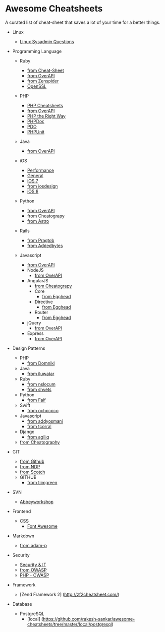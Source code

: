 # Awesome Cheatsheets
A curated list of cheat-sheet that saves a lot of your time for a better things.

- Linux
    - [Linux Sysadmin Questions](https://github.com/chassing/linux-sysadmin-interview-questions)

- Programming Language
    - Ruby
        - [from Cheat-Sheet](http://www.cheat-sheets.org/saved-copy/RubyCheat.pdf)
        - [from OverAPI](http://overapi.com/ruby/)
        - [from Zenspider](http://www.zenspider.com/Languages/Ruby/QuickRef.html)
        - [OpenSSL](https://github.com/augustl/ruby-openssl-cheat-sheet)
    - PHP
        - [PHP Cheatsheets](http://phpcheatsheets.com/)
        - [from OverAPI](http://overapi.com/php/)
        - [PHP the Right Way](http://www.phptherightway.com/)
        - [PHPDoc](https://github.com/jruzafa/PhpDoc2Cheatsheet)
        - [PDO](https://github.com/tomkyle/PDO-Cheatsheet)
        - [PHPUnit](http://otroblogmas.com/wp-content/uploads/2011/06/PHPUnit-Cheat-Sheet.pdf)

    - Java
        - [from OverAPI](http://overapi.com/java/)
    - iOS
        - [Performance](https://github.com/danielamitay/iOS-App-Performance-Cheatsheet)
        - [General](https://github.com/Avocarrot/ios-cheatsheet)
        - [iOS 7](http://ivomynttinen.com/blog/the-ios-7-design-cheat-sheet/)
        - [from iosdesign](http://iosdesign.ivomynttinen.com/)
        - [iOS 8](http://click-labs.com/ios-8-design-cheat-sheet-and-free-iphone6plus-gui-psd/)
    - Python
        - [from OverAPI](http://overapi.com/python/)
        - [from Cheatograpy](http://www.cheatography.com/davechild/cheat-sheets/python/)
        - [from Astro](http://www.astro.up.pt/~sousasag/Python_For_Astronomers/Python_qr.pdf)
    - Rails
        - [from Pragtob](https://github.com/PragTob/rails-beginner-cheatsheet)
        - [from Addedbytes](https://www.addedbytes.com/download/ruby-on-rails-cheat-sheet-v1/png/)
    - Javascript
        - [from OverAPI](http://overapi.com/javascript/)
        - NodeJS
            - [from OverAPI](http://overapi.com/nodejs/)
        - AngularJS
            - [from Cheatograpy](http://www.cheatography.com/proloser/cheat-sheets/angularjs/)
            - Core
                - [from Egghead](https://d2eip9sf3oo6c2.cloudfront.net/pdf/egghead-io-angular-core-services-cheat-sheet.pdf)
            - Directive
                - [from Egghead](https://d2eip9sf3oo6c2.cloudfront.net/pdf/egghead-io-directive-definition-object-cheat-sheet.pdf)
            - Router
                - [from Egghead](https://d2eip9sf3oo6c2.cloudfront.net/pdf/egghead-io-ui-router-cheat-sheet.pdf)
        - jQuery
            - [from OverAPI](http://overapi.com/jquery/)
        - Express
            - [from OverAPI](http://overapi.com/express/)

- Design Patterns
    - PHP
        - [from Domnikl](https://github.com/domnikl/DesignPatternsPHP)
    - Java
        - [from iluwatar](https://github.com/iluwatar/java-design-patterns)
    - Ruby
        - [from nslocum](https://github.com/nslocum/design-patterns-in-ruby)
        - [from shvets](https://github.com/shvets/design_patterns_in_ruby)
    - Python
        - [from Faif](https://github.com/faif/python-patterns)
    - Swift
        - [from ochococo](https://github.com/ochococo/Design-Patterns-In-Swift)
    - Javascript
        - [from addyosmani](https://github.com/addyosmani/essential-js-design-patterns)
        - [from tcorral](https://github.com/tcorral/Design-Patterns-in-Javascript)
    - Django
        - [from agiliq](https://github.com/agiliq/django-design-patterns)
    - [from Cheatography](http://www.cheatography.com/david/cheat-sheets/object-oriented-design/)

- GIT
    - [from Github](https://training.github.com/kit/downloads/github-git-cheat-sheet.pdf)
    - [from NDP](http://ndpsoftware.com/git-cheatsheet.html)
    - [from Scotch](https://scotch.io/bar-talk/git-cheat-sheet)
    - GITHUB
        - [from tiimgreen](https://github.com/tiimgreen/github-cheat-sheet)

- SVN
    - [Abbeyworkshop](http://abbeyworkshop.com/howto/misc/svn01/)

- Frontend
    - CSS
        - [Font Awesome](http://fortawesome.github.io/Font-Awesome/cheatsheet/)

- Markdown
    - [from adam-p](https://github.com/adam-p/markdown-here/wiki/Markdown-Cheatsheet)

- Security
    - [Security & IT](http://zeltser.com/cheat-sheets/)
    - [from OWASP](https://www.owasp.org/index.php/OWASP_Cheat_Sheet_Series)
    - [PHP - OWASP](https://www.owasp.org/index.php/PHP_Security_Cheat_Sheet)

- Framework
   - [Zend Framework 2] (http://zf2cheatsheet.com/)  

- Database
    - PostgreSQL
        - [local] (https://github.com/rakesh-sankar/awesome-cheatsheets/tree/master/local/postgresql)
